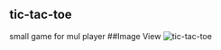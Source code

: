 ## tic-tac-toe
small game for mul player
##Image View
![tic-tac-toe](https://cloud.githubusercontent.com/assets/22226157/23298950/e3320f48-fa3c-11e6-8038-9dbd94bb4084.jpeg)

